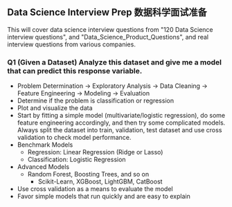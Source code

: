 ## Data Science Interview Prep 数据科学面试准备

This will cover data science interview questions from "120 Data Science interview questions", and "Data_Science_Product_Questions", and real interview questions from various companies.

### Q1 (Given a Dataset) Analyze this dataset and give me a model that can predict this response variable.

- Problem Determination -> Exploratory Analysis -> Data Cleaning -> Feature Engineering -> Modeling -> Evaluation
- Determine if the problem is classification or regression
- Plot and visualize the data
- Start by fitting a simple model (multivariate/logistic regression), do some feature engineering accordingly, and then try some complicated models. Always split the dataset into train, validation, test dataset and use cross validation to check model performance.
- Benchmark Models
  - Regression: Linear Regression (Ridge or Lasso)
  - Classification: Logistic Regression
- Advanced Models
  - Random Forest, Boosting Trees, and so on
    - Scikit-Learn, XGBoost, LightGBM, CatBoost
- Use cross validation as a means to evaluate the model
- Favor simple models that run quickly and are easy to explain
